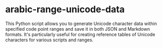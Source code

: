 # arabic-range-unicode-data
This Python script allows you to generate Unicode character data within specified code point ranges and save it in both JSON and Markdown formats. It's particularly useful for creating reference tables of Unicode characters for various scripts and ranges.
